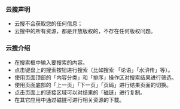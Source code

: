 ### 云搜声明
* 云搜不会获取您的任何信息；
* 云搜中的所有资源，都是开放版权的，不存在任何版权问题。

### 云搜介绍
* 在搜索框中输入要搜索的内容。
* 点击键盘上的搜索按钮进行搜索（比如搜索 「论语」「水浒传」等）。
* 使用页面顶部的「内容分类」和「排序」操作区对搜索结果进行筛选。
* 使用页面底部的「上一页」「下一页」「页码」进行结果页面的切换。
* 点击页面上的链接区域可以对结果的「磁链」进行复制。
* 在其它应用中通过磁链可进行相关资源的下载。
